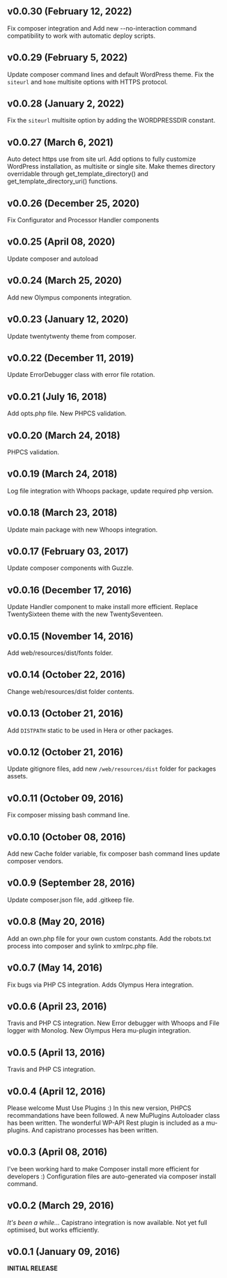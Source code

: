 ## v0.0.30 (February 12, 2022)
Fix composer integration and Add new --no-interaction command compatibility to work with automatic deploy scripts.

## v0.0.29 (February 5, 2022)
Update composer command lines and default WordPress theme.
Fix the `siteurl` and `home` multisite options with HTTPS protocol.

## v0.0.28 (January 2, 2022)
Fix the `siteurl` multisite option by adding the WORDPRESSDIR constant.

## v0.0.27 (March 6, 2021)
Auto detect https use from site url.
Add options to fully customize WordPress installation, as multisite or single site.
Make themes directory overridable through get_template_directory() and get_template_directory_uri() functions.

## v0.0.26 (December 25, 2020)
Fix Configurator and Processor Handler components

## v0.0.25 (April 08, 2020)
Update composer and autoload

## v0.0.24 (March 25, 2020)
Add new Olympus components integration.

## v0.0.23 (January 12, 2020)
Update twentytwenty theme from composer.

## v0.0.22 (December 11, 2019)
Update ErrorDebugger class with error file rotation.

## v0.0.21 (July 16, 2018)
Add opts.php file.
New PHPCS validation.

## v0.0.20 (March 24, 2018)
PHPCS validation.

## v0.0.19 (March 24, 2018)
Log file integration with Whoops package, update required php version.

## v0.0.18 (March 23, 2018)
Update main package with new Whoops integration.

## v0.0.17 (February 03, 2017)
Update composer components with Guzzle.

## v0.0.16 (December 17, 2016)
Update Handler component to make install more efficient.
Replace TwentySixteen theme with the new TwentySeventeen.

## v0.0.15 (November 14, 2016)
Add web/resources/dist/fonts folder.

## v0.0.14 (October 22, 2016)
Change web/resources/dist folder contents.

## v0.0.13 (October 21, 2016)
Add `DISTPATH` static to be used in Hera or other packages.

## v0.0.12 (October 21, 2016)
Update gitignore files, add new `/web/resources/dist` folder for packages assets.

## v0.0.11 (October 09, 2016)
Fix composer missing bash command line.

## v0.0.10 (October 08, 2016)
Add new Cache folder variable, fix composer bash command lines update composer vendors.

## v0.0.9 (September 28, 2016)
Update composer.json file, add .gitkeep file.

## v0.0.8 (May 20, 2016)
Add an own.php file for your own custom constants.
Add the robots.txt process into composer and sylink to xmlrpc.php file.

## v0.0.7 (May 14, 2016)
Fix bugs via PHP CS integration.
Adds Olympus Hera integration.

## v0.0.6 (April 23, 2016)
Travis and PHP CS integration.
New Error debugger with Whoops and File logger with Monolog.
New Olympus Hera mu-plugin integration.

## v0.0.5 (April 13, 2016)
Travis and PHP CS integration.

## v0.0.4 (April 12, 2016)
Please welcome Must Use Plugins :)
In this new version, PHPCS recommandations have been followed.
A new MuPlugins Autoloader class has been written.
The wonderful WP-API Rest plugin is included as a mu-plugins.
And capistrano processes has been written.

## v0.0.3 (April 08, 2016)
I've been working hard to make Composer install more efficient for developers :)
Configuration files are auto-generated via composer install command.

## v0.0.2 (March 29, 2016)
_It's been a while..._
Capistrano integration is now available. Not yet full optimised, but works efficiently.

## v0.0.1 (January 09, 2016)
**INITIAL RELEASE**
